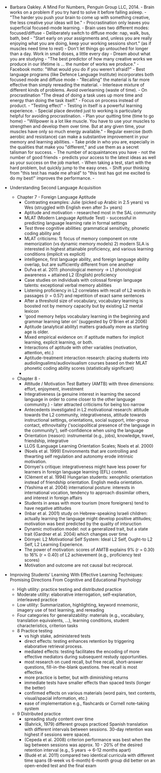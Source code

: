 * Barbara Oakley. A Mind For Numbers, Penguin Group LLC, 2014.
      - Brain works on a problem if you try hard to solve it before falling asleep.
      - "The harder you push your brain to come up with something creative, the less creative your ideas will be."
      - Procrastination only leaves you superficial focused-mode learning.
      - Brain uses two different modes: focused/diffuse
      - Deliberately switch to diffuse mode: nap, walk, bus, bath, bed
      - "Start early on your assignments and, unless you are really enjoying what you are doing, keep your working sessions short." (as if muscles need time to rest)
      - Don't let things go untouched for longer than a day. Work in small doses, a little every day
      - Dream about what you are studying
      - "The best predictor of how many creative works we produce in our lifetime is ... the number of works we produce."
      - Facebook motto: "What would you do if you weren't afraid?"
      - Best language programs (like Defence Language Institute) incorporates both focused mode and diffuse mode
      - "Recalling" the material is far more effective than simply rereading the material.
      - Interleave mixture of different kinds of problems. Avoid overlearning (waste of time).
      - On procrastination "The dread of doing a task uses up more time and energy than doing the task itself."
      - Focus on process instead of product.
      - "Testing effect" - Testing in itself is a powerful learning experience.
      - Special place devoted just to working is particularly helpful for avoiding procrastination.
      - Plan your quitting time (time to go home)
      - "Willpower is a lot like muscle. You have to use your muscles to strengthen and develop them over time. But at any given time, your muscles have only so much energy available."
      - Regular exercise (both aerobic and resistance) can make a substantive improvement in your memory and learning abilities.
      - Take pride in who you are, especially in the qualities that make you "different," and use them as a secret talisman for success.
      - The number of acquaintances you have - not the number of good friends - predicts your access to the latest ideas as well as your success on the job market.
      - When taking a test, start with the hard problem, but quickly jump to the easy ones.
      - Shift your thinking from "this test has made me afraid" to "this test has got me excited to do my best!" improves the performance.
      -

* Understanding Second Language Acquisition
    - Chapter 7 - Foreign Language Aptitude
        - Contrasting examples: Julie (picked up Arabic in 2.5 years) vs Wes (struggled with English even after 3+ years)
        - Aptitude and motivation - researched most in the SAL community
        - MLAT (Modern Language Aptitude Test) - successful in predicting language learning rate in formal settings
        - Test three cognitive abilities: grammatical sensitivity, phonetic coding ability and
        - MLAT criticisms: 1) focus of memory component on rote memorization (vs dynamic memory models) 2) modern SLA is interested in highest attainable proficiency, and various learning conditions (implicit vs explicit)
        - intelligence, first language ability, and foreign language ability overlap, but are sufficiently different from one another
        - Dufva et al. 2011: phonological memory -> L1 phonological awareness + attained L2 (English) proficiency
        - Case studies on individuals with colossal foreign language talents: exceptional verbal memory abilities
        - Listening proficiency in L2 correlates with recall of L2 words in passages (r = 0.57) and repetition of exact same sentences
        - After a threshold size of vocabulary, vocabulary learning is boosted not by memory capacity but by existing L2 mental lexicon
        - 'good memory helps vocabulary learning in the beginning and grammar learning later on' (suggested by O'Brien et al 2006)
        - Aptitude (analytical ability) matters gradually more as starting age is older.
        - Mixed empirical evidence on: if aptitude matters for implicit learning, explicit learning, or both.
        - Interactions of aptitude with other variables (motivation, attention, etc.)
        - Aptitude-treatment interaction research: placing students into audiolingualims/audiovisualism courses based on their MLAT phonetic coding ability scores (statistically significant)
        -
    - Chapter 8 -
        - Attitude / Motivation Test Battery (AMTB) with three dimensions: effort, enjoyment, investment
        - Integrativeness (a genuine interest in learning the second language in order to come closer to the other language community.) - later attracted criticisms for being too narrow
        - Antecedents investigated in L2 motivational research: attitude towards the L2 community, integrativeness, attitude towards instructional settings, orientations, social support, inter-group contact, ethnovitality ('sociopolitical presence of the language in the community'), self-confidence when using the language
        - Orientation (reason): instrumental (e.g., jobs), knowledge, travel, friendship, integrative
        - LLOS (Language Learning Orientation Scales; Noels et al. 2000)
        - (Noels et al. 1999) Environments that are controlling and thwarting self regulation and autonomy erode intrinsic motivation.
        - Dörnyei's critique: integrativeness might have less power for learners in foreign language learning (EFL) context.
        - (Clément et al. 1994) Hungarian students: xenophilic orientation instead of friendship orientation. English media orientation.
        - (Yashima et al. 2004) international posture: interests in international vocation, tendency to approach dissimilar others, and interest in foreign affairs
        - Students in areas with more tourism (more foreigners) tend to have negative attitudes
        - (Inbar et al. 2001) study on Hebrew-speaking Israeli children: actually learning the language might develop positive attitudes; motivation was best predicted by the quality of intsruction
        - Dynamic motivation model: not a generalized trait, but a state trait (Gardner et al. 2004) which changes over time
        - Dörnyei: L2 Motivational Self System: Ideal L2 Self, Ought-to L2 Self, L2 Learning Experience.
        - The power of motivation: scores of AMTB explains 9% (r = 0.30) to 16% (r = 0.40) of L2 achievement (e.g., proficiency test scores)
        - Motivation and outcome are not causal but reciprocal.


* Improving Students’ Learning With Effective Learning Techniques: Promising Directions From Cognitive and Educational Psychology
    - High utility: practice testing and distributed practice
    - Moderate utility: elaborative interrogation, self-explanation, interleaved practice
    - Low utility: Summarization, highlighting, keyword mnemonic, imagery use of text learning, and rereading
    - Four categories for generalizability: materials (e.g., vocabulary, translation equivalents, ...), learning conditions, student characteristics, criterion tasks
    - 8 Practice testing
        - vs high stake, administered tests
        - direct effects: testing enhances retention by triggering elaborative retrieval process.
        - mediated effects: testing facilitates the encoding of more effective mediators during subsequent restudy opportunities.
        - most research on cued recall, but free recall, short-answer questions, fill-in-the-blank questions. free recall is most effective.
        - more practice is better, but with diminishing returns
        - immediate tests have smaller effects than spaced tests (longer the better)
        - confirmed effects on various materials (word pairs, text contents, visual/spacial information, etc.)
        - ease of implementation e.g., flashcards or Cornell note-taking system
    - 9 Distributed practice
        - spreading study content over time
        - (Bahrick, 1979) different groups practiced Spanish translation with different intervals between sessions. 30-day retention was highest if sessions were spaced.
        - (Cepeda et al. 2008) criterion performance was best when the lag between sessions was approx. 10 - 20% of the desired retention interval (e.g., 5 years -> 6-12 months apart)
        - (Budé et al. 2011) compared two identical curricula with different time spans (8-week vs 6-month) 6-month group did better on an open-ended test and the final exam
